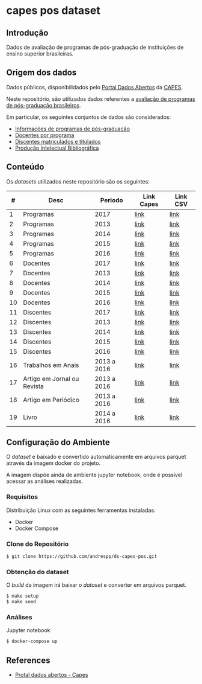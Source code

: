 capes pos dataset
==================

## Introdução

Dados de avaliação de programas de pós-graduação de instituições de ensino superior brasileiras.

## Origem dos dados
Dados públicos, disponibilidados pelo [Portal Dados Abertos](https://dadosabertos.capes.gov.br/) da [CAPES](https://www.capes.gov.br/).

Neste repositório, são utilizados dados referentes a [avaliação de programas de pós-graduação brasileiros](https://dadosabertos.capes.gov.br/organization/diretoria-de-avaliacao).

Em particular, os seguintes conjuntos de dados são considerados:
* [Informações de programas de pós-graduação](https://dadosabertos.capes.gov.br/organization/a994a478-5aaf-4e09-8372-134a0af7c0e8?groups=programas-pos-graduacao)
* [Docentes por programa](https://dadosabertos.capes.gov.br/organization/a994a478-5aaf-4e09-8372-134a0af7c0e8?groups=docentes)
* [Discentes matriculados e titulados](https://dadosabertos.capes.gov.br/organization/a994a478-5aaf-4e09-8372-134a0af7c0e8?groups=avaliacao-da-pos-graduacao)
* [Produção Intelectual Bibliográfica ](https://dadosabertos.capes.gov.br/dataset/detalhes-da-producao-intelectual-bibliografica-2013a2016)

## Conteúdo

Os _datasets_ utilizados neste repositório são os seguintes:

| #	| Desc			| Periodo | Link Capes | Link CSV |
| ----- | --------------------- | ------- | ---------- | -------- |
| 1	| Programas		| 2017	| [link][p1] | [link][p110] |
| 2	| Programas		| 2013	| [link][p2] | [link][p21] |
| 3	| Programas		| 2014	| [link][p3] | [link][p31] |
| 4	| Programas		| 2015	| [link][p4] | [link][p41] |
| 5	| Programas		| 2016	| [link][p5] | [link][p51] |
| 6	| Docentes		| 2017	| [link][6] | [link][61] |
| 7	| Docentes		| 2013	| [link][7] | [link][71] |
| 8	| Docentes		| 2014	| [link][8] | [link][81] |
| 9	| Docentes		| 2015	| [link][9] | [link][91] |
| 10	| Docentes		| 2016	| [link][10] | [link][101] |
| 11	| Discentes		| 2017	| [link][11] | [link][111] |
| 12	| Discentes		| 2013	| [link][12] | [link][121] |
| 13	| Discentes		| 2014	| [link][13] | [link][131] |
| 14	| Discentes		| 2015	| [link][14] | [link][141] |
| 15	| Discentes		| 2016	| [link][15] | [link][151] |
| 16	| Trabalhos em Anais	| 2013 a 2016 | [link][16] | [link][161] |
| 17	| Artigo em Jornal ou Revista	| 2013 a 2016 | [link][17] | [link][171] |
| 18	| Artigo em Periódico	| 2013 a 2016 | [link][18] | [link][181] |
| 19	| Livro			| 2014 a 2016 | [link][19] | [link][191] |


## Configuração do Ambiente

O _dataset_ e baixado e convertido automaticamente em arquivos parquet através da imagem docker do projeto.

A imagem dispõe ainda de ambiente jupyter notebook, onde é possível acessar as análises realizadas.

### Requisitos

Distribuição Linux com as seguintes ferramentas instaladas:

* Docker
* Docker Compose

### Clone do Repositório

```bash
$ git clone https://github.com/andrespp/ds-capes-pos.git
```

### Obtenção do dataset

O  _build_ da imagem irá baixar o _dataset_ e converter em arquivos parquet.

```bash
$ make setup
$ make seed
```

### Análises

Jupyter notebook

```bash
$ docker-compose up
```


## References

* [Protal dados abertos - Capes](https://dadosabertos.capes.gov.br/)

[p1]: https://dadosabertos.capes.gov.br/dataset/coleta-de-dados-programas-da-pos-graduacao-stricto-sensu-no-brasil-2017/resource/8b3464e2-9108-4855-bc5b-2df474fdf152
[p2]: https://dadosabertos.capes.gov.br/dataset/programas-da-pos-graduacao-stricto-census-do-brasil-de-2013-a-2015/resource/7de14e9c-9739-43d9-8217-ba9bf837b411
[p3]: https://dadosabertos.capes.gov.br/dataset/programas-da-pos-graduacao-stricto-census-do-brasil-de-2013-a-2015/resource/a0c1760a-4130-49b7-b1fd-849ca189417b
[p4]: https://dadosabertos.capes.gov.br/dataset/programas-da-pos-graduacao-stricto-census-do-brasil-de-2013-a-2015/resource/3c16cfcf-0614-4497-a3d4-324c0788fe2e
[p5]: https://dadosabertos.capes.gov.br/dataset/programas-da-pos-graduacao-stricto-census-do-brasil-de-2013-a-2015/resource/bc2fb7a9-8313-4959-abee-14764d812e8b
[6]: https://dadosabertos.capes.gov.br/dataset/coleta-de-dados-docentes-da-pos-graduacao-stricto-sensu-no-brasil-2017/resource/d918d02e-7180-4c7c-be73-980f9a8c09b5
[7]: https://dadosabertos.capes.gov.br/dataset/docentes-posgraduacao/resource/3f5c3276-ff3a-496c-9250-b2cf87879e1f
[8]: https://dadosabertos.capes.gov.br/dataset/docentes-posgraduacao/resource/0bd87bca-8202-4404-8628-73c92f29721d
[9]: https://dadosabertos.capes.gov.br/dataset/docentes-posgraduacao/resource/75eea9d5-1542-4cfd-8ed9-d540d3eef344
[10]: https://dadosabertos.capes.gov.br/dataset/docentes-posgraduacao/resource/922bc0d1-90eb-4939-9167-03831f732f72
[11]: https://dadosabertos.capes.gov.br/dataset/coleta-de-dados-discentes-da-pos-graduacao-stricto-sensu-do-brasil-2017/resource/2207af02-21f6-466e-a690-46f26a2804d6
[12]: https://dadosabertos.capes.gov.br/dataset/discentes-da-pos-graduacao-stricto-sensu-do-brasil/resource/89bcb419-5a11-46a1-804e-e9df8e4e6097
[13]: https://dadosabertos.capes.gov.br/dataset/discentes-da-pos-graduacao-stricto-sensu-do-brasil/resource/3aa223ba-9c60-421a-91af-48ed843a9a98
[14]: https://dadosabertos.capes.gov.br/dataset/discentes-da-pos-graduacao-stricto-sensu-do-brasil/resource/08e7765f-cd76-4c7b-a29a-46e216dd79cf
[15]: https://dadosabertos.capes.gov.br/dataset/discentes-da-pos-graduacao-stricto-sensu-do-brasil/resource/cfbcb060-d6af-4c34-baa7-16ef259273f7
[16]: https://dadosabertos.capes.gov.br/dataset/detalhes-da-producao-intelectual-bibliografica-2013a2016/resource/060d3c65-8024-49ee-a7f6-dc1710ff6513
[17]: https://dadosabertos.capes.gov.br/dataset/detalhes-da-producao-intelectual-bibliografica-2013a2016/resource/414b51bf-bbd8-4d6d-b1bb-ab5867167949
[18]: https://dadosabertos.capes.gov.br/dataset/detalhes-da-producao-intelectual-bibliografica-2013a2016/resource/e2c8a0e7-c473-467b-868f-f42d3c54aadd
[19]: https://dadosabertos.capes.gov.br/dataset/detalhes-da-producao-intelectual-bibliografica-2013a2016/resource/8d368433-8ab5-4a78-8f55-a7384d7dff18
[p110]: https://dadosabertos.capes.gov.br/dataset/903b4215-ea91-4927-8975-d1484891374f/resource/8b3464e2-9108-4855-bc5b-2df474fdf152/download/br-capes-colsucup-prog-2017-2018-08-01.csv
[p21]: https://dadosabertos.capes.gov.br/dataset/122620f6-47dc-4363-9d63-130c8a386af6/resource/7de14e9c-9739-43d9-8217-ba9bf837b411/download/br-capes-colsucup-prog-2013a2016-2017-12-02_2013.csv
[p31]: https://dadosabertos.capes.gov.br/dataset/122620f6-47dc-4363-9d63-130c8a386af6/resource/a0c1760a-4130-49b7-b1fd-849ca189417b/download/br-capes-colsucup-prog-2013a2016-2017-12-02_2014.csv
[p41]: https://dadosabertos.capes.gov.br/dataset/122620f6-47dc-4363-9d63-130c8a386af6/resource/3c16cfcf-0614-4497-a3d4-324c0788fe2e/download/br-capes-colsucup-prog-2013a2016-2017-12-02_2015.csv
[p51]: https://dadosabertos.capes.gov.br/dataset/122620f6-47dc-4363-9d63-130c8a386af6/resource/bc2fb7a9-8313-4959-abee-14764d812e8b/download/br-capes-colsucup-prog-2013a2016-2017-12-02_2016.csv
[61]: https://dadosabertos.capes.gov.br/dataset/57f86b23-e751-4834-8537-e9d33bd608b6/resource/d918d02e-7180-4c7c-be73-980f9a8c09b5/download/br-capes-colsucup-docente-2017-2018-08-10.csv
[71]: https://dadosabertos.capes.gov.br/dataset/35eab2f8-5a64-4619-b3f1-63a2e6690cfa/resource/3f5c3276-ff3a-496c-9250-b2cf87879e1f/download/br-capes-colsucup-docente-2013a2016-2017-12-02_2013.csv
[81]: https://dadosabertos.capes.gov.br/dataset/35eab2f8-5a64-4619-b3f1-63a2e6690cfa/resource/0bd87bca-8202-4404-8628-73c92f29721d/download/br-capes-colsucup-docente-2013a2016-2017-12-02_2014.csv
[91]: https://dadosabertos.capes.gov.br/dataset/35eab2f8-5a64-4619-b3f1-63a2e6690cfa/resource/75eea9d5-1542-4cfd-8ed9-d540d3eef344/download/br-capes-colsucup-docente-2013a2016-2017-12-02_2015.csv
[101]: https://dadosabertos.capes.gov.br/dataset/35eab2f8-5a64-4619-b3f1-63a2e6690cfa/resource/922bc0d1-90eb-4939-9167-03831f732f72/download/br-capes-colsucup-docente-2013a2016-2017-12-02_2016.csv
[111]: https://dadosabertos.capes.gov.br/dataset/b7003093-4fab-4b88-b0fa-b7d8df0bcb77/resource/2207af02-21f6-466e-a690-46f26a2804d6/download/br-capes-colsucup-discentes-2017-2018-07-10.csv
[121]: https://dadosabertos.capes.gov.br/dataset/dc2568b7-20b0-4d92-980d-dcf2485b5517/resource/89bcb419-5a11-46a1-804e-e9df8e4e6097/download/br-capes-colsucup-discentes-2013a2016-2017-12-02_2013.csv
[131]: https://dadosabertos.capes.gov.br/dataset/dc2568b7-20b0-4d92-980d-dcf2485b5517/resource/3aa223ba-9c60-421a-91af-48ed843a9a98/download/br-capes-colsucup-discentes-2013a2016-2017-12-02_2014.csv
[141]: https://dadosabertos.capes.gov.br/dataset/dc2568b7-20b0-4d92-980d-dcf2485b5517/resource/08e7765f-cd76-4c7b-a29a-46e216dd79cf/download/br-capes-colsucup-discentes-2013a2016-2017-12-02_2015.csv
[151]: https://dadosabertos.capes.gov.br/dataset/dc2568b7-20b0-4d92-980d-dcf2485b5517/resource/cfbcb060-d6af-4c34-baa7-16ef259273f7/download/br-capes-colsucup-discentes-2013a2016-2017-12-02_2016.csv
[161]: https://dadosabertos.capes.gov.br/dataset/6adc0781-4314-4703-9c87-0c86ccec09c1/resource/060d3c65-8024-49ee-a7f6-dc1710ff6513/download/br-colsucup-prod-detalhe-bibliografica-2013a2016-2017-10-01-anais.csv
[171]: https://dadosabertos.capes.gov.br/dataset/6adc0781-4314-4703-9c87-0c86ccec09c1/resource/414b51bf-bbd8-4d6d-b1bb-ab5867167949/download/br-colsucup-prod-detalhe-bibliografica-2013a2016-2017-10-01-artjr.csv
[181]: https://dadosabertos.capes.gov.br/dataset/6adc0781-4314-4703-9c87-0c86ccec09c1/resource/e2c8a0e7-c473-467b-868f-f42d3c54aadd/download/br-colsucup-prod-detalhe-bibliografica-2013a2016-2017-10-01-artpe.csv
[191]: https://dadosabertos.capes.gov.br/dataset/6adc0781-4314-4703-9c87-0c86ccec09c1/resource/8d368433-8ab5-4a78-8f55-a7384d7dff18/download/br-colsucup-prod-detalhe-bibliografica-2013a2016-2017-10-01-livro.csv
